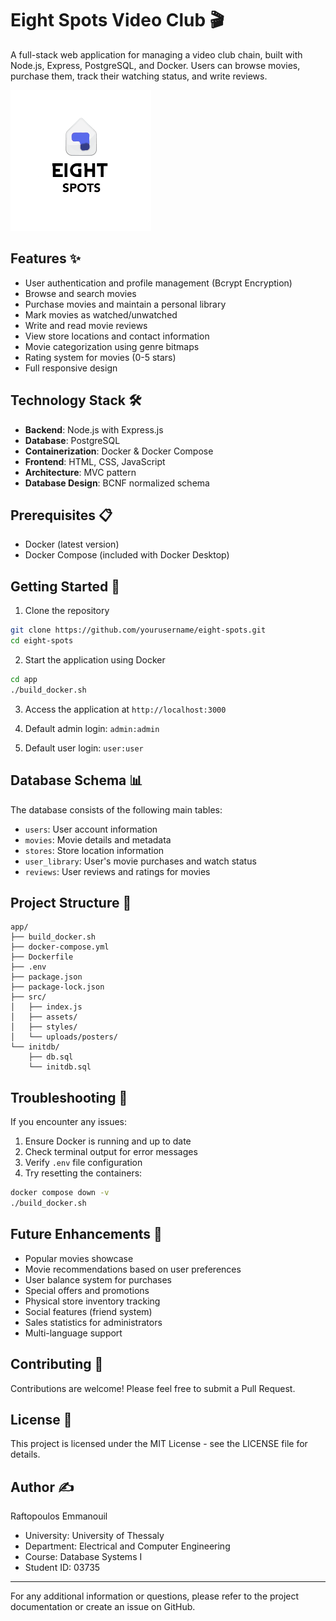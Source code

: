 # Eight Spots Video Club 🎬

A full-stack web application for managing a video club chain, built with Node.js, Express, PostgreSQL, and Docker. Users can browse movies, purchase them, track their watching status, and write reviews.

![Eight Spots Logo](app/src/assets/logo.png)

## Features ✨

- User authentication and profile management (Bcrypt Encryption)
- Browse and search movies
- Purchase movies and maintain a personal library
- Mark movies as watched/unwatched
- Write and read movie reviews
- View store locations and contact information
- Movie categorization using genre bitmaps
- Rating system for movies (0-5 stars)
- Full responsive design

## Technology Stack 🛠

- **Backend**: Node.js with Express.js
- **Database**: PostgreSQL
- **Containerization**: Docker & Docker Compose
- **Frontend**: HTML, CSS, JavaScript
- **Architecture**: MVC pattern
- **Database Design**: BCNF normalized schema

## Prerequisites 📋

- Docker (latest version)
- Docker Compose (included with Docker Desktop)

## Getting Started 🚀

1. Clone the repository
```bash
git clone https://github.com/yourusername/eight-spots.git
cd eight-spots
```

2. Start the application using Docker
```bash
cd app
./build_docker.sh
```

3. Access the application at `http://localhost:3000`

4. Default admin login: `admin:admin`
4. Default user login: `user:user`
## Database Schema 📊

The database consists of the following main tables:
- `users`: User account information
- `movies`: Movie details and metadata
- `stores`: Store location information
- `user_library`: User's movie purchases and watch status
- `reviews`: User reviews and ratings for movies

## Project Structure 📁

```
app/
├── build_docker.sh
├── docker-compose.yml
├── Dockerfile
├── .env
├── package.json
├── package-lock.json
├── src/
│   ├── index.js
│   ├── assets/
│   ├── styles/
│   └── uploads/posters/
└── initdb/
    ├── db.sql
    └── initdb.sql
```

## Troubleshooting 🔧

If you encounter any issues:

1. Ensure Docker is running and up to date
2. Check terminal output for error messages
3. Verify `.env` file configuration
4. Try resetting the containers:
```bash
docker compose down -v
./build_docker.sh
```

## Future Enhancements 🔮

- Popular movies showcase
- Movie recommendations based on user preferences
- User balance system for purchases
- Special offers and promotions
- Physical store inventory tracking
- Social features (friend system)
- Sales statistics for administrators
- Multi-language support

## Contributing 🤝

Contributions are welcome! Please feel free to submit a Pull Request.

## License 📄

This project is licensed under the MIT License - see the LICENSE file for details.

## Author ✍️

Raftopoulos Emmanouil
- University: University of Thessaly
- Department: Electrical and Computer Engineering
- Course: Database Systems I
- Student ID: 03735

---

For any additional information or questions, please refer to the project documentation or create an issue on GitHub.
